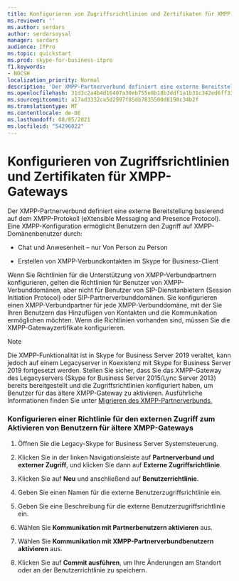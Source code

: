 ```yaml
---
title: Konfigurieren von Zugriffsrichtlinien und Zertifikaten für XMPP-Gateways
ms.reviewer: ''
ms.author: serdars
author: serdarsoysal
manager: serdars
audience: ITPro
ms.topic: quickstart
ms.prod: skype-for-business-itpro
f1.keywords:
- NOCSH
localization_priority: Normal
description: 'Der XMPP-Partnerverbund definiert eine externe Bereitstellung basierend auf dem XMPP-Protokoll (eXtensible Messaging and Presence Protocol). Eine XMPP-Konfiguration ermöglicht Benutzern den Zugriff auf XMPP-Domänenbenutzer durch:'
ms.openlocfilehash: 31d3c2a4b4d16407a30eb755e8b18b3ddf1a1b31c342ed6ff3384bbcef3afbc6
ms.sourcegitcommit: a17ad3332ca5d2997f85db7835500d8190c34b2f
ms.translationtype: MT
ms.contentlocale: de-DE
ms.lasthandoff: 08/05/2021
ms.locfileid: "54296022"
---
```

# <a name="configure-xmpp-gateway-access-policies-and-certificates"></a>Konfigurieren von Zugriffsrichtlinien und Zertifikaten für XMPP-Gateways

Der XMPP-Partnerverbund definiert eine externe Bereitstellung basierend auf dem XMPP-Protokoll (eXtensible Messaging and Presence Protocol). Eine XMPP-Konfiguration ermöglicht Benutzern den Zugriff auf XMPP-Domänenbenutzer durch:
  
- Chat und Anwesenheit – nur Von Person zu Person
    
- Erstellen von XMPP-Verbundkontakten im Skype for Business-Client
    
Wenn Sie Richtlinien für die Unterstützung von XMPP-Verbundpartnern konfigurieren, gelten die Richtlinien für Benutzer von XMPP-Verbunddomänen, aber nicht für Benutzer von SIP-Dienstanbietern (Session Initiation Protocol) oder SIP-Partnerverbunddomänen. Sie konfigurieren einen XMPP-Verbundpartner für jede XMPP-Verbunddomäne, mit der Sie Ihren Benutzern das Hinzufügen von Kontakten und die Kommunikation ermöglichen möchten. Wenn die Richtlinien vorhanden sind, müssen Sie die XMPP-Gatewayzertifikate konfigurieren. 
  
> [!NOTE]
> Die XMPP-Funktionalität ist in Skype for Business Server 2019 veraltet, kann jedoch auf einem Legacyserver in Koexistenz mit Skype for Business Server 2019 fortgesetzt werden. Stellen Sie sicher, dass Sie das XMPP-Gateway des Legacyservers (Skype for Business Server 2015/Lync Server 2013) bereits bereitgestellt und die Zugriffsrichtlinien konfiguriert haben, um Benutzer für das ältere XMPP-Gateway zu aktivieren. Ausführliche Informationen finden Sie unter [Migrieren des XMPP-Partnerverbunds.](migrating-xmpp-federation.md) 
  
### <a name="configure-an-external-access-policy-to-enable-users-for-legacy-xmpp-gateway"></a>Konfigurieren einer Richtlinie für den externen Zugriff zum Aktivieren von Benutzern für ältere XMPP-Gateways

1. Öffnen Sie die Legacy-Skype for Business Server Systemsteuerung.
    
2. Klicken Sie in der linken Navigationsleiste auf **Partnerverbund und externer Zugriff**, und klicken Sie dann auf **Externe Zugriffsrichtlinie**.
    
3. Klicken Sie auf **Neu** und anschließend auf **Benutzerrichtlinie**.
    
4. Geben Sie einen Namen für die externe Benutzerzugriffsrichtlinie ein.
    
5. Geben Sie eine Beschreibung für die externe Benutzerzugriffsrichtlinie ein.
    
6. Wählen Sie **Kommunikation mit Partnerbenutzern aktivieren** aus.
    
7. Wählen Sie **Kommunikation mit XMPP-Partnerverbundbenutzern aktivieren** aus.
    
8. Klicken Sie auf **Commit ausführen**, um Ihre Änderungen am Standort oder an der Benutzerrichtlinie zu speichern. 
    

